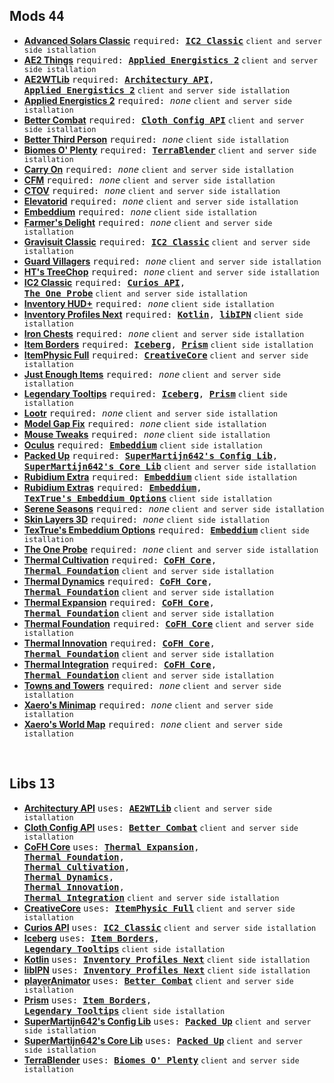 ## Mods <kbd>**44**</kbd>

- [**Advanced Solars Classic**](https://www.curseforge.com/minecraft/mc-mods/advanced-solars-classic) <kbd>required: [**IC2 Classic**](https://www.curseforge.com/minecraft/mc-mods/ic2-classic)</kbd> `client and server side istallation`
- [**AE2 Things**](https://www.curseforge.com/minecraft/mc-mods/ae2-things-forge) <kbd>required: [**Applied Energistics 2**](https://www.curseforge.com/minecraft/mc-mods/applied-energistics-2)</kbd> `client and server side istallation`
- [**AE2WTLib**](https://www.curseforge.com/minecraft/mc-mods/applied-energistics-2-wireless-terminals) <kbd>required: [**Architectury API**](https://www.curseforge.com/minecraft/mc-mods/architectury-api),<br>[**Applied Energistics 2**](https://www.curseforge.com/minecraft/mc-mods/applied-energistics-2)</kbd> `client and server side istallation`
- [**Applied Energistics 2**](https://www.curseforge.com/minecraft/mc-mods/applied-energistics-2) <kbd>required: *none*</kbd> `client and server side istallation`
- [**Better Combat**](https://www.curseforge.com/minecraft/mc-mods/better-combat-by-daedelus) <kbd>required: [**Cloth Config API**](https://www.curseforge.com/minecraft/mc-mods/cloth-config)</kbd> `client and server side istallation`
- [**Better Third Person**](https://www.curseforge.com/minecraft/mc-mods/better-third-person) <kbd>required: *none*</kbd> `client side istallation`
- [**Biomes O' Plenty**](https://www.curseforge.com/minecraft/mc-mods/biomes-o-plenty) <kbd>required: [**TerraBlender**](https://www.curseforge.com/minecraft/mc-mods/terrablender)</kbd> `client and server side istallation`
- [**Carry On**](https://www.curseforge.com/minecraft/mc-mods/carry-on) <kbd>required: *none*</kbd> `client and server side istallation`
- [**CFM**](https://www.curseforge.com/minecraft/mc-mods/mrcrayfish-furniture-mod) <kbd>required: *none*</kbd> `client and server side istallation`
- [**CTOV**](https://www.curseforge.com/minecraft/mc-mods/choicetheorems-overhauled-village) <kbd>required: *none*</kbd> `client and server side istallation`
- [**Elevatorid**](https://www.curseforge.com/minecraft/mc-mods/openblocks-elevator) <kbd>required: *none*</kbd> `client and server side istallation`
- [**Embeddium**](https://www.curseforge.com/minecraft/mc-mods/embeddium) <kbd>required: *none*</kbd> `client side istallation`
- [**Farmer's Delight**](https://www.curseforge.com/minecraft/mc-mods/farmers-delight) <kbd>required: *none*</kbd> `client and server side istallation`
- [**Gravisuit Classic**](https://www.curseforge.com/minecraft/mc-mods/gravisuit-classic) <kbd>required: [**IC2 Classic**](https://www.curseforge.com/minecraft/mc-mods/ic2-classic)</kbd> `client and server side istallation`
- [**Guard Villagers**](https://www.curseforge.com/minecraft/mc-mods/guard-villagers) <kbd>required: *none*</kbd> `client and server side istallation`
- [**HT's TreeChop**](https://www.curseforge.com/minecraft/mc-mods/treechop) <kbd>required: *none*</kbd> `client and server side istallation`
- [**IC2 Classic**](https://www.curseforge.com/minecraft/mc-mods/ic2-classic) <kbd>required: [**Curios API**](https://www.curseforge.com/minecraft/mc-mods/curios),<br>[**The One Probe**](https://www.curseforge.com/minecraft/mc-mods/the-one-probe)</kbd> `client and server side istallation`
- [**Inventory HUD+**](https://www.curseforge.com/minecraft/mc-mods/inventory-hud-forge) <kbd>required: *none*</kbd> `client side istallation`
- [**Inventory Profiles Next**](https://www.curseforge.com/minecraft/mc-mods/inventory-profiles-next) <kbd>required: [**Kotlin**](https://www.curseforge.com/minecraft/mc-mods/kotlin-for-forge), [**libIPN**](https://www.curseforge.com/minecraft/mc-mods/libipn)</kbd> `client side istallation`
- [**Iron Chests**](https://www.curseforge.com/minecraft/mc-mods/iron-chests) <kbd>required: *none*</kbd> `client and server side istallation`
- [**Item Borders**](https://www.curseforge.com/minecraft/mc-mods/item-borders) <kbd>required: [**Iceberg**](https://www.curseforge.com/minecraft/mc-mods/iceberg), [**Prism**](https://www.curseforge.com/minecraft/mc-mods/prism-lib)</kbd> `client side istallation`
- [**ItemPhysic Full**](https://www.curseforge.com/minecraft/mc-mods/itemphysic) <kbd>required: [**CreativeCore**](https://www.curseforge.com/minecraft/mc-mods/creativecore)</kbd> `client and server side istallation`
- [**Just Enough Items**](https://www.curseforge.com/minecraft/mc-mods/jei) <kbd>required: *none*</kbd> `client and server side istallation`
- [**Legendary Tooltips**](https://www.curseforge.com/minecraft/mc-mods/legendary-tooltips) <kbd>required: [**Iceberg**](https://www.curseforge.com/minecraft/mc-mods/iceberg), [**Prism**](https://www.curseforge.com/minecraft/mc-mods/prism-lib)</kbd> `client side istallation`
- [**Lootr**](https://www.curseforge.com/minecraft/mc-mods/lootr) <kbd>required: *none*</kbd> `client and server side istallation`
- [**Model Gap Fix**](https://www.curseforge.com/minecraft/mc-mods/model-gap-fix) <kbd>required: *none*</kbd> `client side istallation`
- [**Mouse Tweaks**](https://www.curseforge.com/minecraft/mc-mods/mouse-tweaks) <kbd>required: *none*</kbd> `client side istallation`
- [**Oculus**](https://www.curseforge.com/minecraft/mc-mods/oculus) <kbd>required: [**Embeddium**](https://www.curseforge.com/minecraft/mc-mods/embeddium)</kbd> `client side istallation`
- [**Packed Up**](https://www.curseforge.com/minecraft/mc-mods/packed-up-backpacks) <kbd>required: [**SuperMartijn642's Config Lib**](https://www.curseforge.com/minecraft/mc-mods/supermartijn642s-config-lib),<br>[**SuperMartijn642's Core Lib**](https://www.curseforge.com/minecraft/mc-mods/supermartijn642s-core-lib)</kbd> `client and server side istallation`
- [**Rubidium Extra**](https://www.curseforge.com/minecraft/mc-mods/rubidium-extra) <kbd>required: [**Embeddium**](https://www.curseforge.com/minecraft/mc-mods/embeddium)</kbd> `client side istallation`
- [**Rubidium Extras**](https://www.curseforge.com/minecraft/mc-mods/magnesium-extras) <kbd>required: [**Embeddium**](https://www.curseforge.com/minecraft/mc-mods/embeddium),<br>[**TexTrue's Embeddium Options**](https://www.curseforge.com/minecraft/mc-mods/textrues-embeddium-options)</kbd> `client side istallation`
- [**Serene Seasons**](https://www.curseforge.com/minecraft/mc-mods/serene-seasons) <kbd>required: *none*</kbd> `client and server side istallation`
- [**Skin Layers 3D**](https://www.curseforge.com/minecraft/mc-mods/skin-layers-3d) <kbd>required: *none*</kbd> `client side istallation`
- [**TexTrue's Embeddium Options**](https://www.curseforge.com/minecraft/mc-mods/textrues-embeddium-options) <kbd>required: [**Embeddium**](https://www.curseforge.com/minecraft/mc-mods/embeddium)</kbd> `client side istallation`
- [**The One Probe**](https://www.curseforge.com/minecraft/mc-mods/the-one-probe) <kbd>required: *none*</kbd> `client and server side istallation`
- [**Thermal Cultivation**](https://www.curseforge.com/minecraft/mc-mods/thermal-cultivation) <kbd>required: [**CoFH Core**](https://www.curseforge.com/minecraft/mc-mods/cofh-core),<br>[**Thermal Foundation**](https://www.curseforge.com/minecraft/mc-mods/thermal-foundation)</kbd> `client and server side istallation`
- [**Thermal Dynamics**](https://www.curseforge.com/minecraft/mc-mods/thermal-dynamics) <kbd>required: [**CoFH Core**](https://www.curseforge.com/minecraft/mc-mods/cofh-core),<br>[**Thermal Foundation**](https://www.curseforge.com/minecraft/mc-mods/thermal-foundation)</kbd> `client and server side istallation`
- [**Thermal Expansion**](https://www.curseforge.com/minecraft/mc-mods/thermal-expansion) <kbd>required: [**CoFH Core**](https://www.curseforge.com/minecraft/mc-mods/cofh-core),</br>[**Thermal Foundation**](https://www.curseforge.com/minecraft/mc-mods/thermal-foundation)</kbd> `client and server side istallation`
- [**Thermal Foundation**](https://www.curseforge.com/minecraft/mc-mods/thermal-foundation) <kbd>required: [**CoFH Core**](https://www.curseforge.com/minecraft/mc-mods/cofh-core)</kbd> `client and server side istallation`
- [**Thermal Innovation**](https://www.curseforge.com/minecraft/mc-mods/thermal-innovation) <kbd>required: [**CoFH Core**](https://www.curseforge.com/minecraft/mc-mods/cofh-core),<br>[**Thermal Foundation**](https://www.curseforge.com/minecraft/mc-mods/thermal-foundation)</kbd> `client and server side istallation`
- [**Thermal Integration**](https://www.curseforge.com/minecraft/mc-mods/thermal-integration) <kbd>required: [**CoFH Core**](https://www.curseforge.com/minecraft/mc-mods/cofh-core),<br>[**Thermal Foundation**](https://www.curseforge.com/minecraft/mc-mods/thermal-foundation)</kbd> `client and server side istallation`
- [**Towns and Towers**](https://www.curseforge.com/minecraft/mc-mods/towns-and-towers) <kbd>required: *none*</kbd> `client and server side istallation`
- [**Xaero's Minimap**](https://www.curseforge.com/minecraft/mc-mods/xaeros-minimap) <kbd>required: *none*</kbd> `client and server side istallation`
- [**Xaero's World Map**](https://www.curseforge.com/minecraft/mc-mods/xaeros-world-map) <kbd>required: *none*</kbd> `client and server side istallation`

<br>

## Libs <kbd>**13**</kbd>

- [**Architectury API**](https://www.curseforge.com/minecraft/mc-mods/architectury-api) <kbd>uses: [**AE2WTLib**](https://www.curseforge.com/minecraft/mc-mods/applied-energistics-2-wireless-terminals)</kbd> `client and server side istallation`
- [**Cloth Config API**](https://www.curseforge.com/minecraft/mc-mods/cloth-config) <kbd>uses: [**Better Combat**](https://www.curseforge.com/minecraft/mc-mods/better-combat-by-daedelus)</kbd> `client and server side istallation`
- [**CoFH Core**](https://www.curseforge.com/minecraft/mc-mods/cofh-core) <kbd>uses: [**Thermal Expansion**](https://www.curseforge.com/minecraft/mc-mods/thermal-expansion),<br>[**Thermal Foundation**](https://www.curseforge.com/minecraft/mc-mods/thermal-foundation),<br>[**Thermal Cultivation**](https://www.curseforge.com/minecraft/mc-mods/thermal-cultivation),<br>[**Thermal Dynamics**](https://www.curseforge.com/minecraft/mc-mods/thermal-dynamics),<br>[**Thermal Innovation**](https://www.curseforge.com/minecraft/mc-mods/thermal-innovation),<br>[**Thermal Integration**](https://www.curseforge.com/minecraft/mc-mods/thermal-integration)</kbd> `client and server side istallation`
- [**CreativeCore**](https://www.curseforge.com/minecraft/mc-mods/creativecore) <kbd>uses: [**ItemPhysic Full**](https://www.curseforge.com/minecraft/mc-mods/itemphysic)</kbd> `client and server side istallation`
- [**Curios API**](https://www.curseforge.com/minecraft/mc-mods/curios) <kbd>uses: [**IC2 Classic**](https://www.curseforge.com/minecraft/mc-mods/ic2-classic)</kbd> `client and server side istallation`
- [**Iceberg**](https://www.curseforge.com/minecraft/mc-mods/iceberg) <kbd>uses: [**Item Borders**](https://www.curseforge.com/minecraft/mc-mods/item-borders),<br>[**Legendary Tooltips**](https://www.curseforge.com/minecraft/mc-mods/legendary-tooltips)</kbd> `client side istallation`
- [**Kotlin**](https://www.curseforge.com/minecraft/mc-mods/kotlin-for-forge) <kbd>uses: [**Inventory Profiles Next**](https://www.curseforge.com/minecraft/mc-mods/inventory-profiles-next)</kbd> `client side istallation`
- [**libIPN**](https://www.curseforge.com/minecraft/mc-mods/libipn) <kbd>uses: [**Inventory Profiles Next**](https://www.curseforge.com/minecraft/mc-mods/inventory-profiles-next)</kbd> `client side istallation`
- [**playerAnimator**](https://www.curseforge.com/minecraft/mc-mods/playeranimator) <kbd>uses: [**Better Combat**](https://www.curseforge.com/minecraft/mc-mods/better-combat-by-daedelus)</kbd> `client and server side istallation`
- [**Prism**](https://www.curseforge.com/minecraft/mc-mods/prism-lib) <kbd>uses: [**Item Borders**](https://www.curseforge.com/minecraft/mc-mods/item-borders),<br>[**Legendary Tooltips**](https://www.curseforge.com/minecraft/mc-mods/legendary-tooltips)</kbd> `client side istallation`
- [**SuperMartijn642's Config Lib**](https://www.curseforge.com/minecraft/mc-mods/supermartijn642s-config-lib) <kbd>uses: [**Packed Up**](https://www.curseforge.com/minecraft/mc-mods/packed-up-backpacks)</kbd> `client and server side istallation`
- [**SuperMartijn642's Core Lib**](https://www.curseforge.com/minecraft/mc-mods/supermartijn642s-core-lib) <kbd>uses: [**Packed Up**](https://www.curseforge.com/minecraft/mc-mods/packed-up-backpacks)</kbd> `client and server side istallation`
- [**TerraBlender**](https://www.curseforge.com/minecraft/mc-mods/terrablender) <kbd>uses: [**Biomes O' Plenty**](https://www.curseforge.com/minecraft/mc-mods/biomes-o-plenty)</kbd> `client and server side istallation`
